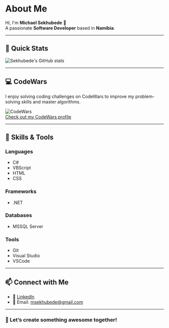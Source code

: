 
# About Me
Hi, I'm **Michael Sekhubede** 👋  
A passionate **Software Developer** based in **Namibia**.

---

## 🚀 Quick Stats
![Sekhubede's GitHub stats](https://github-readme-stats.vercel.app/api?username=sekhubede&show_icons=true&theme=transparent)

---

## 💻 CodeWars
I enjoy solving coding challenges on CodeWars to improve my problem-solving skills and master algorithms.  

![CodeWars](https://www.codewars.com/users/sekhubede/badges/small)  
[Check out my CodeWars profile](https://www.codewars.com/users/sekhubede)

---

## 💼 Skills & Tools

### **Languages**
- C#
- VBScript
- HTML
- CSS

### **Frameworks**
- .NET

### **Databases**
- MSSQL Server

### **Tools**
- Git
- Visual Studio
- VSCode

---

## 📫 Connect with Me
- 💼 [LinkedIn](https://www.linkedin.com/in/michael-sekhubede)  
- 📧 Email: msekhubede@gmail.com  

---

### 🚀 Let’s create something awesome together!
